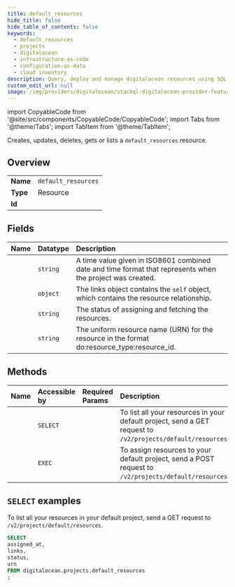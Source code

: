 ```yaml
---
title: default_resources
hide_title: false
hide_table_of_contents: false
keywords:
  - default_resources
  - projects
  - digitalocean
  - infrastructure-as-code
  - configuration-as-data
  - cloud inventory
description: Query, deploy and manage digitalocean resources using SQL
custom_edit_url: null
image: /img/providers/digitalocean/stackql-digitalocean-provider-featured-image.png
---
```


import CopyableCode from '@site/src/components/CopyableCode/CopyableCode';
import Tabs from '@theme/Tabs';
import TabItem from '@theme/TabItem';

Creates, updates, deletes, gets or lists a <code>default_resources</code> resource.

## Overview
<table><tbody>
<tr><td><b>Name</b></td><td><code>default_resources</code></td></tr>
<tr><td><b>Type</b></td><td>Resource</td></tr>
<tr><td><b>Id</b></td><td><CopyableCode code="digitalocean.projects.default_resources" /></td></tr>
</tbody></table>

## Fields
| Name | Datatype | Description |
|:-----|:---------|:------------|
| <CopyableCode code="assigned_at" /> | `string` | A time value given in ISO8601 combined date and time format that represents when the project was created. |
| <CopyableCode code="links" /> | `object` | The links object contains the `self` object, which contains the resource relationship. |
| <CopyableCode code="status" /> | `string` | The status of assigning and fetching the resources. |
| <CopyableCode code="urn" /> | `string` | The uniform resource name (URN) for the resource in the format do:resource_type:resource_id. |

## Methods
| Name | Accessible by | Required Params | Description |
|:-----|:--------------|:----------------|:------------|
| <CopyableCode code="projects_list_resources_default" /> | `SELECT` | <CopyableCode code="" /> | To list all your resources in your default project, send a GET request to `/v2/projects/default/resources`. |
| <CopyableCode code="projects_assign_resources_default" /> | `EXEC` | <CopyableCode code="" /> | To assign resources to your default project, send a POST request to `/v2/projects/default/resources`. |

## `SELECT` examples

To list all your resources in your default project, send a GET request to `/v2/projects/default/resources`.


```sql
SELECT
assigned_at,
links,
status,
urn
FROM digitalocean.projects.default_resources
;
```
